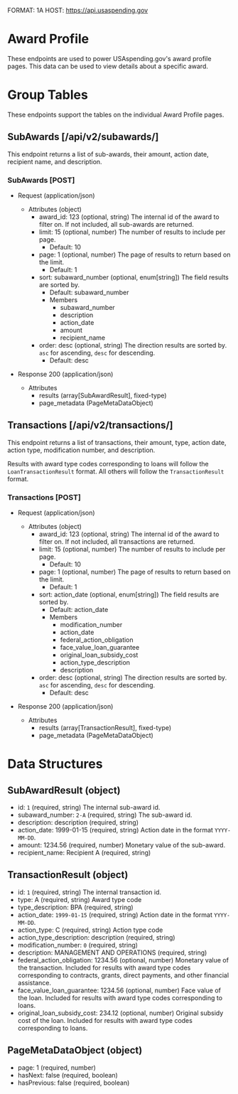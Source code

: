 FORMAT: 1A
HOST: https://api.usaspending.gov

# Award Profile

These endpoints are used to power USAspending.gov's award profile pages. This data can be used to view details about a specific award. 

# Group Tables

These endpoints support the tables on the individual Award Profile pages.

## SubAwards [/api/v2/subawards/]

This endpoint returns a list of sub-awards, their amount, action date, recipient name, and description.

### SubAwards [POST]

+ Request (application/json)
    + Attributes (object)
        + award_id: 123 (optional, string)
            The internal id of the award to filter on. If not included, all sub-awards are returned.
        + limit: 15 (optional, number)
            The number of results to include per page. 
            + Default: 10
        + page: 1 (optional, number)
            The page of results to return based on the limit. 
            + Default: 1
        + sort: subaward_number (optional, enum[string])
            The field results are sorted by.
            + Default: subaward_number
            + Members
                + subaward_number
                + description
                + action_date
                + amount
                + recipient_name
        + order: desc (optional, string)
            The direction results are sorted by. `asc` for ascending, `desc` for descending.
            + Default: desc
        
+ Response 200 (application/json)
    + Attributes
        + results (array[SubAwardResult], fixed-type)
        + page_metadata (PageMetaDataObject)
        
## Transactions [/api/v2/transactions/]

This endpoint returns a list of transactions, their amount, type, action date, action type, modification number, and description.

Results with award type codes corresponding to loans will follow the `LoanTransactionResult` format. All others will follow the `TransactionResult` format.

### Transactions [POST]

+ Request (application/json)
    + Attributes (object)
        + award_id: 123 (optional, string)
            The internal id of the award to filter on. If not included, all transactions are returned.
        + limit: 15 (optional, number)
            The number of results to include per page. 
            + Default: 10
        + page: 1 (optional, number)
            The page of results to return based on the limit. 
            + Default: 1
        + sort: action_date (optional, enum[string])
            The field results are sorted by.
            + Default: action_date
            + Members
                + modification_number
                + action_date
                + federal_action_obligation
                + face_value_loan_guarantee
                + original_loan_subsidy_cost
                + action_type_description
                + description
        + order: desc (optional, string)
            The direction results are sorted by. `asc` for ascending, `desc` for descending.
            + Default: desc
        
+ Response 200 (application/json)
    + Attributes
        + results (array[TransactionResult], fixed-type)
        + page_metadata (PageMetaDataObject)

        
# Data Structures

## SubAwardResult (object)
+ id: `1` (required, string)
    The internal sub-award id.
+ subaward_number: `2-A` (required, string)
    The sub-award id.
+ description: description (required, string)
+ action_date: 1999-01-15 (required, string) 
    Action date in the format `YYYY-MM-DD`.
+ amount: 1234.56 (required, number)
    Monetary value of the sub-award.
+ recipient_name: Recipient A (required, string)
    
## TransactionResult (object)
+ id: `1` (required, string)
    The internal transaction id.
+ type: A (required, string)
    Award type code
+ type_description: BPA (required, string)
+ action_date: `1999-01-15` (required, string)
    Action date in the format `YYYY-MM-DD`.
+ action_type: C (required, string)
    Action type code
+ action_type_description: description (required, string)
+ modification_number: `0` (required, string)
+ description: MANAGEMENT AND OPERATIONS (required, string)
+ federal_action_obligation: 1234.56 (optional, number)
    Monetary value of the transaction. Included for results with award type codes corresponding to contracts, grants, direct payments, and other financial assistance. 
+ face_value_loan_guarantee: 1234.56 (optional, number)
    Face value of the loan. Included for results with award type codes corresponding to loans.
+ original_loan_subsidy_cost: 234.12 (optional, number)
    Original subsidy cost of the loan. Included for results with award type codes corresponding to loans.

## PageMetaDataObject (object)
+ page: 1 (required, number)
+ hasNext: false (required, boolean)
+ hasPrevious: false (required, boolean)
